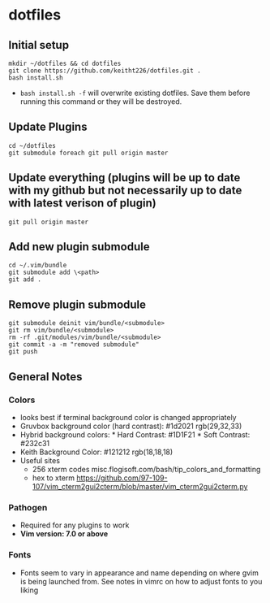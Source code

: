 # dotfiles

## Initial setup

```
mkdir ~/dotfiles && cd dotfiles
git clone https://github.com/keitht226/dotfiles.git .
bash install.sh
```
* `bash install.sh -f` will overwrite existing dotfiles. Save them before running this command or they will be destroyed.

## Update Plugins

```
cd ~/dotfiles
git submodule foreach git pull origin master
```

## Update everything (plugins will be up to date with my github but not necessarily up to date with latest verison of plugin)
```
git pull origin master 
```

## Add new plugin submodule
```
cd ~/.vim/bundle
git submodule add \<path>
git add .
```

## Remove plugin submodule
```
git submodule deinit vim/bundle/<submodule>
git rm vim/bundle/<submodule>
rm -rf .git/modules/vim/bundle/<submodule>
git commit -a -m "removed submodule"
git push
```

## General Notes
### Colors
* looks best if terminal background color is changed appropriately
* Gruvbox background color (hard contrast): #1d2021 rgb(29,32,33)
* Hybrid background colors:
      * Hard Contrast: #1D1F21
      * Soft Contrast: #232c31
* Keith Background Color: #121212 rgb(18,18,18)
* Useful sites
    * 256 xterm codes misc.flogisoft.com/bash/tip_colors_and_formatting  
    * hex to xterm https://github.com/97-109-107/vim_cterm2gui2cterm/blob/master/vim_cterm2gui2cterm.py

### Pathogen
* Required for any plugins to work
* __Vim version: 7.0 or above__

### Fonts
* Fonts seem to vary in appearance and name depending on where gvim is being launched from. See notes in vimrc on how to adjust fonts to you liking
